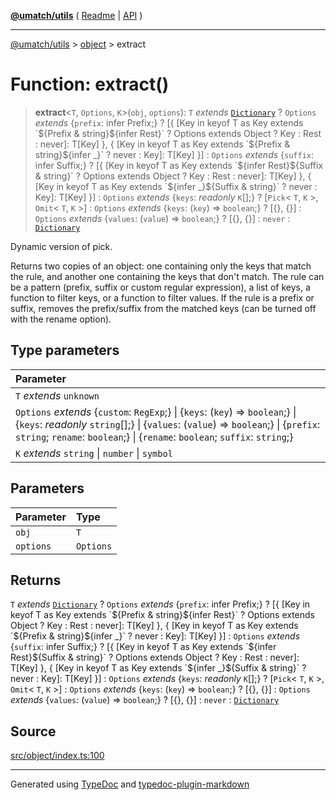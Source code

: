 [**@umatch/utils**](../../README.md) ( [Readme](../../README.md) \| [API](../../API.md) )

---

[@umatch/utils](../../API.md) > [object](../README.md) > extract

# Function: extract()

> **extract**\<`T`, `Options`, `K`\>(`obj`, `options`): `T` _extends_ [`Dictionary`](../../index/type-aliases/type-alias.Dictionary.md) ? `Options` _extends_ \{`prefix`: infer Prefix;} ? [\{ [Key in keyof T as Key extends \`$\{Prefix & string}$\{infer Rest}\` ? Options extends Object ? Key : Rest : never]: T[Key] }, \{ [Key in keyof T as Key extends \`$\{Prefix & string}$\{infer \_}\` ? never : Key]: T[Key] }] : `Options` _extends_ \{`suffix`: infer Suffix;} ? [\{ [Key in keyof T as Key extends \`$\{infer Rest}$\{Suffix & string}\` ? Options extends Object ? Key : Rest : never]: T[Key] }, \{ [Key in keyof T as Key extends \`$\{infer \_}$\{Suffix & string}\` ? never : Key]: T[Key] }] : `Options` _extends_ \{`keys`: _readonly_ `K`[];} ? [`Pick`\< `T`, `K` \>, `Omit`\< `T`, `K` \>] : `Options` _extends_ \{`keys`: (`key`) => `boolean`;} ? [\{}, \{}] : `Options` _extends_ \{`values`: (`value`) => `boolean`;} ? [\{}, \{}] : `never` : [`Dictionary`](../../index/type-aliases/type-alias.Dictionary.md)

Dynamic version of pick.

Returns two copies of an object: one containing only the keys that
match the rule, and another one containing the keys that don't
match. The rule can be a pattern (prefix, suffix or custom regular
expression), a list of keys, a function to filter keys, or a
function to filter values. If the rule is a prefix or suffix,
removes the prefix/suffix from the matched keys (can be turned off
with the rename option).

## Type parameters

| Parameter                                                                                                                                                                                                                                                 |
| :-------------------------------------------------------------------------------------------------------------------------------------------------------------------------------------------------------------------------------------------------------- |
| `T` _extends_ `unknown`                                                                                                                                                                                                                                   |
| `Options` _extends_ \{`custom`: `RegExp`;} \| \{`keys`: (`key`) => `boolean`;} \| \{`keys`: _readonly_ `string`[];} \| \{`values`: (`value`) => `boolean`;} \| \{`prefix`: `string`; `rename`: `boolean`;} \| \{`rename`: `boolean`; `suffix`: `string`;} |
| `K` _extends_ `string` \| `number` \| `symbol`                                                                                                                                                                                                            |

## Parameters

| Parameter | Type      |
| :-------- | :-------- |
| `obj`     | `T`       |
| `options` | `Options` |

## Returns

`T` _extends_ [`Dictionary`](../../index/type-aliases/type-alias.Dictionary.md) ? `Options` _extends_ \{`prefix`: infer Prefix;} ? [\{ [Key in keyof T as Key extends \`$\{Prefix & string}$\{infer Rest}\` ? Options extends Object ? Key : Rest : never]: T[Key] }, \{ [Key in keyof T as Key extends \`$\{Prefix & string}$\{infer \_}\` ? never : Key]: T[Key] }] : `Options` _extends_ \{`suffix`: infer Suffix;} ? [\{ [Key in keyof T as Key extends \`$\{infer Rest}$\{Suffix & string}\` ? Options extends Object ? Key : Rest : never]: T[Key] }, \{ [Key in keyof T as Key extends \`$\{infer \_}$\{Suffix & string}\` ? never : Key]: T[Key] }] : `Options` _extends_ \{`keys`: _readonly_ `K`[];} ? [`Pick`\< `T`, `K` \>, `Omit`\< `T`, `K` \>] : `Options` _extends_ \{`keys`: (`key`) => `boolean`;} ? [\{}, \{}] : `Options` _extends_ \{`values`: (`value`) => `boolean`;} ? [\{}, \{}] : `never` : [`Dictionary`](../../index/type-aliases/type-alias.Dictionary.md)

## Source

[src/object/index.ts:100](https://github.com/umatch-oficial/utils/blob/00cf87f/src/object/index.ts#L100)

---

Generated using [TypeDoc](https://typedoc.org/) and [typedoc-plugin-markdown](https://www.npmjs.com/package/typedoc-plugin-markdown)

